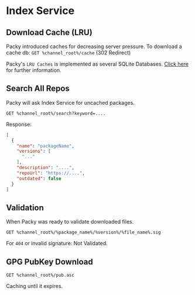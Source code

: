 # Index Service

## Download Cache (LRU)
Packy introduced caches for decreasing server pressure.
To download a cache db: `GET %channel_root%/cache` (302 Redirect)  

Packy's `LRU Caches` is implemented as several SQLite Databases. [Click here](./LRU_Cache_Structure.md) for further information.

## Search All Repos
Packy will ask Index Service for uncached packages.  

`GET %channel_root%/search?keyword=....`

Response:  
```json
[
  {
    "name": "packageName",
    "versions": [
      "..."
    ],
    "description": "....",
    "repoUrl": "https://....",
    "outdated": false
  }
]
```

## Validation
When Packy was ready to validate downloaded files.  

`GET %channel_root%/%package_name%/%version%/%file_name%.sig`  

For `404` or invalid signature: Not Validated.

## GPG PubKey Download

`GET %channel_root%/pub.asc`

Caching until it expires.
